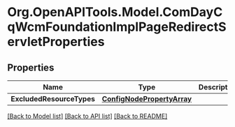 # Org.OpenAPITools.Model.ComDayCqWcmFoundationImplPageRedirectServletProperties
## Properties

Name | Type | Description | Notes
------------ | ------------- | ------------- | -------------
**ExcludedResourceTypes** | [**ConfigNodePropertyArray**](ConfigNodePropertyArray.md) |  | [optional] 

[[Back to Model list]](../README.md#documentation-for-models) [[Back to API list]](../README.md#documentation-for-api-endpoints) [[Back to README]](../README.md)

